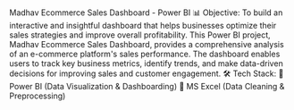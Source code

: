 Madhav Ecommerce Sales Dashboard - Power BI
📊 Objective:
To build an interactive and insightful dashboard that helps businesses optimize their sales strategies and improve overall profitability.
This Power BI project, Madhav Ecommerce Sales Dashboard, provides a comprehensive analysis of an e-commerce platform's sales performance. The dashboard enables users to track key business metrics, identify trends, and make data-driven decisions for improving sales and customer engagement.
🛠 Tech Stack:
🔹 Power BI (Data Visualization & Dashboarding)
🔹 MS Excel (Data Cleaning & Preprocessing)
